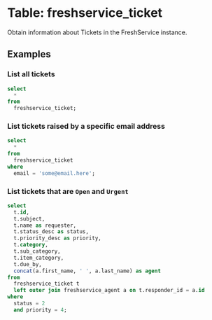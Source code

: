 # Table: freshservice_ticket

Obtain information about Tickets in the FreshService instance.

## Examples

### List all tickets

```sql
select
  *
from
  freshservice_ticket;
```

### List tickets raised by a specific email address

```sql
select
  *
from
  freshservice_ticket
where
  email = 'some@email.here';
```

### List tickets that are `Open` and `Urgent`

```sql
select
  t.id,
  t.subject,
  t.name as requester,
  t.status_desc as status,
  t.priority_desc as priority,
  t.category,
  t.sub_category,
  t.item_category,
  t.due_by,
  concat(a.first_name, ' ', a.last_name) as agent
from
  freshservice_ticket t
  left outer join freshservice_agent a on t.responder_id = a.id
where
  status = 2
  and priority = 4;
```
